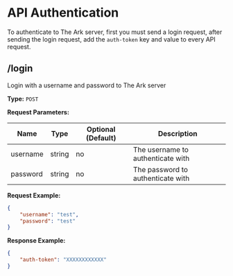 # API Authentication
To authenticate to The Ark server, first you must send a login request, after sending the login request, add the `auth-token`
key and value to every API request.

## /login
Login with a username and password to The Ark server

__Type:__ `POST`

__Request Parameters:__

| Name     | Type     | Optional (Default) | Description                                    |
|----------|----------|--------------------|------------------------------------------------|
| username | string   | no                 | The username to authenticate with              |
| password | string   | no                 | The password to authenticate with              |

__Request Example:__
```json
{
    "username": "test",
    "password": "test"
}
```

__Response Example:__
```json
{
    "auth-token": "XXXXXXXXXXXX"
}
```